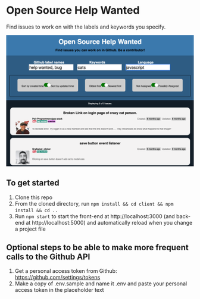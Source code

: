 # Open Source Help Wanted

Find issues to work on with the labels and keywords you specify.

![Screenshot](screenshot.png)

## To get started

1. Clone this repo
1. From the cloned directory, run `npm install && cd client && npm install && cd ..`
1. Run `npm start` to start the front-end at http://localhost:3000 (and back-end at http://localhost:5000) and automatically reload when you change a project file

## Optional steps to be able to make more frequent calls to the Github API

1. Get a personal access token from Github: https://github.com/settings/tokens
1. Make a copy of .env.sample and name it .env and paste your personal access token in the placeholder text